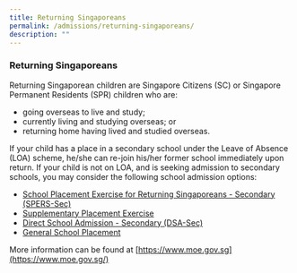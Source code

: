 ```yaml
---
title: Returning Singaporeans
permalink: /admissions/returning-singaporeans/
description: ""
---
```

### Returning Singaporeans

  
Returning Singaporean children are Singapore Citizens (SC) or Singapore Permanent Residents (SPR) children who are:

*   going overseas to live and study;
*   currently living and studying overseas; or
*   returning home having lived and studied overseas.

  

If your child has a place in a secondary school under the Leave of Absence (LOA) scheme, he/she can re-join his/her former school immediately upon return. If your child is not on LOA, and is seeking admission to secondary schools, you may consider the following school admission options:

  

*   [School Placement Exercise for Returning Singaporeans - Secondary (SPERS-Sec)](https://www.moe.gov.sg/returning-singaporeans/secondary/spers/apply)
*   [Supplementary Placement Exercise](https://www.moe.gov.sg/returning-singaporeans/secondary/spe/apply)
*   [Direct School Admission - Secondary (DSA-Sec)](https://www.moe.gov.sg/secondary/dsa)
*   [General School Placement](https://www.moe.gov.sg/news/press-releases/20200714-2020-school-placement-exercise-for-returning-singaporeans)

  

More information can be found at [https://www.moe.gov.sg](https://www.moe.gov.sg/)